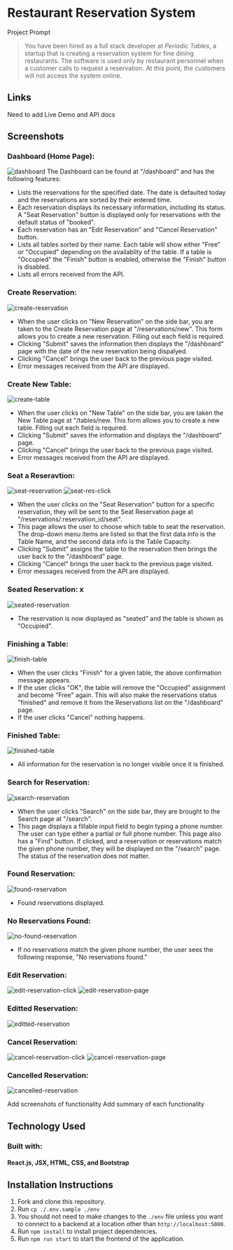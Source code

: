 # Restaurant Reservation System

Project Prompt

> You have been hired as a full stack developer at _Periodic Tables_, a startup that is creating a reservation system for fine dining restaurants.
> The software is used only by restaurant personnel when a customer calls to request a reservation.
> At this point, the customers will not access the system online.


## Links

Need to add Live Demo and API docs 

## Screenshots 

### Dashboard (Home Page):
![dashboard](/screenshots/dashboard-page.png)
The Dashboard can be found at "/dashboard" and has the following features: 

- Lists the reservations for the specified date. The date is defaulted today and the reservations are sorted by their entered time. 
- Each reservation displays its necessary information, including its status. A "Seat Reservation" button is displayed only for reservations with the default status of "booked".
- Each reservation has an "Edit Reservation" and "Cancel Reservation" button. 
- Lists all tables sorted by their name. Each table will show either "Free" or "Occupied" depending on the availablity of the table. If a table is "Occupied" the "Finish" button is enabled, otherwise the "Finish" button is disabled. 
- Lists all errors received from the API.

### Create Reservation:
![create-reservation](/screenshots/create-reservation-page.png)

- When the user clicks on "New Reservation" on the side bar, you are taken to the Create Reservation page at "/reservations/new". This form allows you to create a new reservation. Filling out each field is required. 
- Clicking "Submit" saves the information then displays the "/dashboard" page with the date of the new reservation being dispalyed.
- Clicking "Cancel" brings the user back to the previous page visited.
- Error messages received from the API are displayed. 

### Create New Table:
![create-table](/screenshots/create-new-table-page.png)

- When the user clicks on "New Table" on the side bar, you are taken the New Table page at "/tables/new. This form allows you to create a new table. Filling out each field is required. 
- Clicking "Submit" saves the information and displays the "/dashboard" page. 
- Clicking "Cancel" brings the user back to the previous page visited.
- Error messages received from the API are displayed. 

### Seat a Reseravtion: 
![seat-reservation](/screenshots//seat-reservation-click.png)
![seat-res-click](/screenshots/seat-reservation-page.png)
- When the user clicks on the "Seat Reservation" button for a specific reservation, they will be sent to the Seat Reservation page at "/reservations/:reservation_id/seat". 
- This page allows the user to choose which table to seat the reservation. The drop-down menu items are listed so that the first data info is the Table Name, and the second data info is the Table Capacity.
- Clicking "Submit" assigns the table to the reservation then brings the user back to the "/dashboard" page.
- Clicking "Cancel" brings the user back to the previous page visited.
- Error messages received from the API are displayed. 

### Seated Reservation: x
![seated-reservation](/screenshots/seated-reservation-page.png)
- The reservation is now displayed as "seated" and the table is shown as "Occupied".

### Finishing a Table: 
![finish-table](/screenshots/finish-table-page.png)
- When the user clicks "Finish" for a given table, the above confirmation message appears. 
- If the user clicks "OK", the table will remove the "Occupied" assignment and become "Free" again. This will also make the reservations status "finished" and remove it from the Reservations list on the "/dashboard" page. 
- If the user clicks "Cancel" nothing happens. 

### Finished Table: 
![finished-table](/screenshots/table-finished-page.png)
- All information for the reservation is no longer visible once it is finished. 

### Search for Reservation: 
![search-reservation](/screenshots/search-reservation-page.png)
- When the user clicks "Search" on the side bar, they are brought to the Search page at "/search". 
- This page displays a fillable input field to begin typing a phone number. The user can type either a partial or full phone number. This page also has a "Find" button. If clicked, and a reservation or reservations match the given phone number, they will be displayed on the "/search" page. The status of the reservation does not matter.  


### Found Reservation: 
![found-reservation](/screenshots/found-res-page.png)
- Found reservations displayed. 

### No Reservations Found: 
![no-found-reservation](/screenshots/res-not-found-page.png)
- If no reservations match the given phone number, the user sees the following response, "No reservations found."

### Edit Reservation: 
![edit-reservation-click](/screenshots/edit-reservation-click-page.png)
![edit-reservation-page](/screenshots/edit-res-page.png)

### Editted Reservation: 
![editted-reservation](/screenshots/editted-res-page.png)

### Cancel Reservation: 
![cancel-reservation-click](/screenshots/cancel-res-click-page.png)
![cancel-reservation-page](/screenshots/cancel-message-page.png)

### Cancelled Reservation: 
![cancelled-reservation](/screenshots/res-cancelled-page.png)

Add screenshots of functionality
Add summary of each functionality

## Technology Used
### Built with: 
#### React.js, JSX, HTML, CSS, and Bootstrap

## Installation Instructions
1. Fork and clone this repository.
2. Run `cp ./.env.sample ./env`
3. You should not need to make changes to the `./env` file unless you want to connect to a backend at a location other than `http://localhost:5000`.
4. Run `npm install` to install project dependencies.
5. Run `npm run start` to start the frontend of the application.